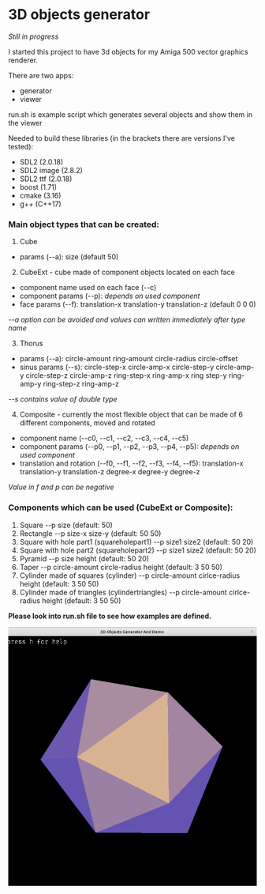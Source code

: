 # 3D objects generator
_Still in progress_ 

I started this project to have 3d objects for my Amiga 500 vector graphics renderer.

There are two apps:

- generator
- viewer 

run.sh is example script which generates several objects and show them in the viewer

Needed to build these libraries (in the brackets there are versions I've tested):

- SDL2 (2.0.18)
- SDL2 image (2.8.2)
- SDL2 ttf (2.0.18)
- boost (1.71)
- cmake (3.16)
- g++ (C++17)

### Main object types that can be created:

1. Cube
- params (--a): size (default 50)

2. CubeExt - cube made of component objects located on each face 
- component name used on each face (--c)
- component params (--p): _depends on used component_
- face params (--f): translation-x translation-y translation-z (default 0 0 0)

_--a option can be avoided and values can written immediately after type name_

3. Thorus 
- params (--a): circle-amount ring-amount circle-radius circle-offset
- sinus params (--s): circle-step-x circle-amp-x circle-step-y circle-amp-y circle-step-z circle-amp-z ring-step-x ring-amp-x ring step-y ring-amp-y ring-step-z ring-amp-z

_--s contains value of double type_

4. Composite - currently the most flexible object that can be made of 6 different components, moved and rotated
- component name (--c0, --c1, --c2, --c3, --c4, --c5)
- component params (--p0, --p1, --p2, --p3, --p4, --p5): _depends on used component_
- translation and rotation (--f0, --f1, --f2, --f3, --f4, --f5): translation-x translation-y translation-z degree-x degree-y degree-z

_Value in f and p can be negative_

### Components which can be used (CubeExt or Composite):
1. Square
--p size (default: 50)
2. Rectangle
--p size-x size-y (default: 50 50)
3. Square with hole part1 (squareholepart1)
--p size1 size2 (default: 50 20)
4. Square with hole part2 (squareholepart2)
--p size1 size2 (default: 50 20)
5. Pyramid
--p size height (default: 50 20)
6. Taper
--p circle-amount circle-radius height (default: 3 50 50)
7. Cylinder made of squares (cylinder)
--p circle-amount cirlce-radius height (default: 3 50 50)
8. Cylinder made of triangles (cylindertriangles)
--p circle-amount cirlce-radius height (default: 3 50 50)

**Please look into run.sh file to see how examples are defined.**

![](example.png)
